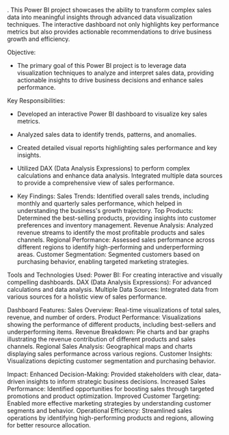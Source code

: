 . This Power BI project showcases the ability to transform complex sales data into meaningful insights through advanced data visualization techniques. The interactive dashboard not only highlights key performance metrics but also provides actionable recommendations to drive business growth and efficiency.

Objective:
- The primary goal of this Power BI project is to leverage data visualization techniques to analyze and interpret sales data, providing actionable insights to drive business decisions and enhance sales performance.

Key Responsibilities:
- Developed an interactive Power BI dashboard to visualize key sales metrics.
- Analyzed sales data to identify trends, patterns, and anomalies.
- Created detailed visual reports highlighting sales performance and key insights.
- Utilized DAX (Data Analysis Expressions) to perform complex calculations and enhance data analysis.
Integrated multiple data sources to provide a comprehensive view of sales performance.


- Key Findings:
Sales Trends: Identified overall sales trends, including monthly and quarterly sales performance, which helped in understanding the business's growth trajectory.
Top Products: Determined the best-selling products, providing insights into customer preferences and inventory management.
Revenue Analysis: Analyzed revenue streams to identify the most profitable products and sales channels.
Regional Performance: Assessed sales performance across different regions to identify high-performing and underperforming areas.
Customer Segmentation: Segmented customers based on purchasing behavior, enabling targeted marketing strategies.


Tools and Technologies Used:
Power BI: For creating interactive and visually compelling dashboards.
DAX (Data Analysis Expressions): For advanced calculations and data analysis.
Multiple Data Sources: Integrated data from various sources for a holistic view of sales performance.


Dashboard Features:
Sales Overview: Real-time visualizations of total sales, revenue, and number of orders.
Product Performance: Visualizations showing the performance of different products, including best-sellers and underperforming items.
Revenue Breakdown: Pie charts and bar graphs illustrating the revenue contribution of different products and sales channels.
Regional Sales Analysis: Geographical maps and charts displaying sales performance across various regions.
Customer Insights: Visualizations depicting customer segmentation and purchasing behavior.


Impact:
Enhanced Decision-Making: Provided stakeholders with clear, data-driven insights to inform strategic business decisions.
Increased Sales Performance: Identified opportunities for boosting sales through targeted promotions and product optimization.
Improved Customer Targeting: Enabled more effective marketing strategies by understanding customer segments and behavior.
Operational Efficiency: Streamlined sales operations by identifying high-performing products and regions, allowing for better resource allocation.









